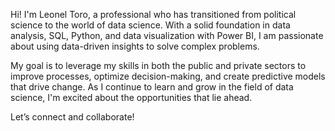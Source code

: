 Hi! I'm Leonel Toro, a professional who has transitioned from political science to the world of data science. With a solid foundation in data analysis, SQL, Python, and data visualization with Power BI, I am passionate about using data-driven insights to solve complex problems.

My goal is to leverage my skills in both the public and private sectors to improve processes, optimize decision-making, and create predictive models that drive change. As I continue to learn and grow in the field of data science, I'm excited about the opportunities that lie ahead.

Let’s connect and collaborate!
